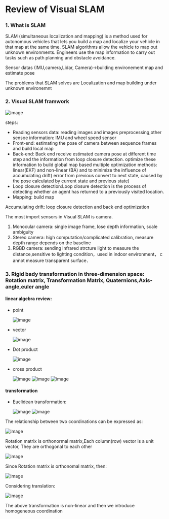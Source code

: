 # Review of Visual SLAM

### 1. What is SLAM
SLAM (simultaneous localization and mapping) is a method used for autonomous vehicles that lets you build a map and localize your vehicle in that map at the same time. SLAM algorithms allow the vehicle to map out unknown environments. Engineers use the map information  to carry out tasks such as path planning and obstacle avoidance.

Sensor datas (IMU,camera,Lidar, Camera)->building environement map and estimate pose 

The problems that SLAM solves are Localization and map building under unknown environemnt

### 2. Visual SLAM framwork


   ![image](https://user-images.githubusercontent.com/63558665/119078880-0ba52400-b9c5-11eb-8dc3-0b0b6e667dfd.png)

steps:
* Reading sensors data: reading images and images preprocessing,other sensoe information: IMU and wheel speed sensor
* Front-end: estimating the pose of camera between sequence frames and build local map
* Back-end: Back end receive estimated camera pose at different time step and the information from loop closure detection. optimize these information to build global map based multiple optimization methods: linear(EKF) and non-linear (BA) and to minimize the influence of accumulating drift( error from previous convert to next state, caused by the pose calculated by current state and previous state)
* Loop closure detection:Loop closure detection is the process of detecting whether an agent has returned to a previously visited location.
* Mapping: build map

Accumulating drift: loop closure detection and back end optimization

The most import sensors in Visual SLAM is camera.
1. Monocular camera: single image frame, lose depth information, scale ambiguity
2. Stereo camera: high computation/complicated calibration, measure depth range depends on the baseline
3. RGBD camera: sending infrared strcture light to measure the distance,sensitive to lighting condition，used in indoor environment，ｃannot measure transparent surface．

### 3. Rigid bady transformation in three-dimension space: Rotation matrix, Transformation Matrix, Quaternions,Axis-angle,euler angle
#### linear algebra review:
* point

   ![image](https://user-images.githubusercontent.com/63558665/119247009-4ab5af80-bb54-11eb-9026-a89b554d368a.png)
* vector

   ![image](https://user-images.githubusercontent.com/63558665/119247018-5b662580-bb54-11eb-9170-cf675f2f8d23.png)
* Dot product

   ![image](https://user-images.githubusercontent.com/63558665/119247166-653c5880-bb55-11eb-9e82-80fa5fda0fb6.png)
* cross product

   ![image](https://user-images.githubusercontent.com/63558665/119247161-59509680-bb55-11eb-8249-a38f5920e270.png)
   ![image](https://user-images.githubusercontent.com/63558665/119247173-77b69200-bb55-11eb-8b1a-28b0d3a63ff5.png)
   ![image](https://user-images.githubusercontent.com/63558665/119247184-8ef57f80-bb55-11eb-91a2-7a357a9c96df.png)
#### transformation
* Euclidean transformation:

   ![image](https://user-images.githubusercontent.com/63558665/119247262-01665f80-bb56-11eb-9ece-2203b25bd712.png)
   ![image](https://user-images.githubusercontent.com/63558665/119247277-1fcc5b00-bb56-11eb-8af1-7aa9047bee27.png)

The relationship between two coordinations can be expressed as:

   ![image](https://user-images.githubusercontent.com/63558665/119247299-4db19f80-bb56-11eb-8a01-31f1f6d8e6b1.png)

Rotation matrix is orthonormal matrix,Each column(row) vector is a unit vector, They are orthogonal to each other

   ![image](https://user-images.githubusercontent.com/63558665/119247352-b436bd80-bb56-11eb-89d9-d8a35a289312.png)

Since Rotation matrix is orthonomal matrix, then:

   ![image](https://user-images.githubusercontent.com/63558665/119247387-ee07c400-bb56-11eb-8440-445a68b0097f.png)

Considering translation:

   ![image](https://user-images.githubusercontent.com/63558665/119247438-63739480-bb57-11eb-8f21-0af9b6c7552b.png)

The above transformation is non-linear and then we introduce homogeneous coordination




